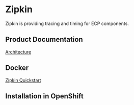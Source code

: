 # Zipkin

Zipkin is providing tracing and timing for ECP components.

## Product Documentation

[Architecture](https://zipkin.io/pages/architecture.html)

## Docker

[Zipkin Quickstart](https://zipkin.io/)

## Installation in OpenShift
